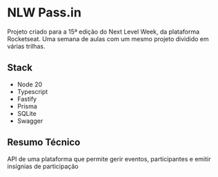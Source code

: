 # NLW Pass.in
Projeto criado para a 15ª edição do Next Level Week, da plataforma Rocketseat. Uma semana de aulas com um mesmo projeto dividido em várias trilhas.

## Stack
- Node 20
- Typescript
- Fastify
- Prisma
- SQLite
- Swagger

## Resumo Técnico
API de uma plataforma que permite gerir eventos, participantes e emitir insígnias de participação

